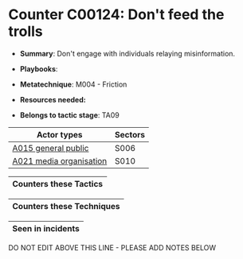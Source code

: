 # Counter C00124: Don't feed the trolls

* **Summary**: Don't engage with individuals relaying misinformation.

* **Playbooks**: 

* **Metatechnique**: M004 - Friction

* **Resources needed:** 

* **Belongs to tactic stage**: TA09


| Actor types | Sectors |
| ----------- | ------- |
| [A015 general public](../../generated_pages/actortypes/A015.md) | S006 |
| [A021 media organisation](../../generated_pages/actortypes/A021.md) | S010 |



| Counters these Tactics |
| ---------------------- |



| Counters these Techniques |
| ------------------------- |



| Seen in incidents |
| ----------------- |


DO NOT EDIT ABOVE THIS LINE - PLEASE ADD NOTES BELOW